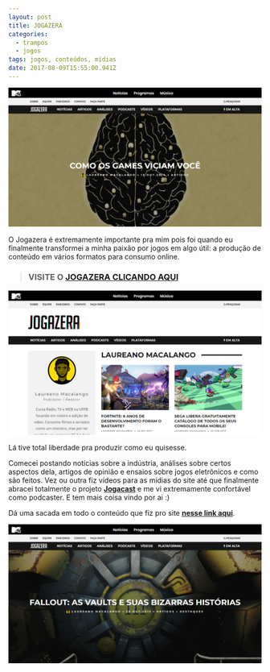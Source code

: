 ```yaml
---
layout: post
title: JOGAZERA
categories:
  - trampos
  - jogos
tags: jogos, conteúdos, mídias
date: 2017-08-09T15:55:00.941Z
---
```

![](/images/uploads/chrome_yosbprsclb.png)

O Jogazera é extremamente importante pra mim pois foi quando eu finalmente transformei a minha paixão por jogos em algo útil: a produção de conteúdo em vários formatos para consumo online.

> ### VISITE O [JOGAZERA CLICANDO AQUI](http://jogazera.com.br/)

![](/images/uploads/chrome_rrrrrjzt1h.png)

Lá tive total liberdade pra produzir como eu quisesse.

Comecei postando notícias sobre a indústria, análises sobre certos aspectos dela, artigos de opinião e ensaios sobre jogos eletrônicos e como são feitos. Vez ou outra fiz vídeos para as mídias do site até que finalmente abracei totalmente o projeto **[Jogacast](https://macalango.com/jogacast-becfc61ef78e)** e me vi extremamente confortável como podcaster. E tem mais coisa vindo por ai :)

Dá uma sacada em todo o conteúdo que fiz pro site **[nesse link aqui](http://jogazera.com.br/author/sophos/)**.

![](/images/uploads/chrome_hw88lkb410.png)